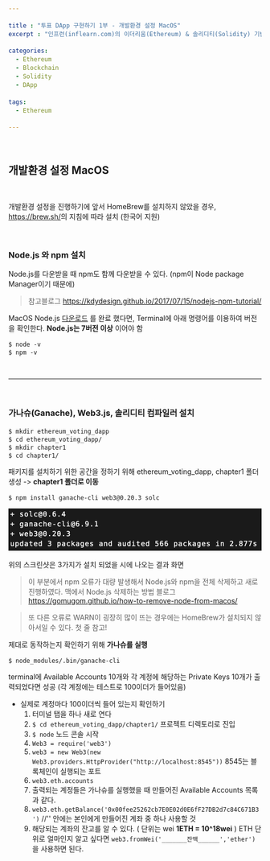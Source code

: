 ```yaml
---

title : "투표 DApp 구현하기 1부 - 개발환경 설정 MacOS"
excerpt : "인프런(inflearn.com)의 이더리움(Ethereum) & 솔리디티(Solidity) 기반의 투표 DApp 구현하기를 수강하며 정리한 포스팅. MacOS 개발환경 설정에 관하여"

categories:
  - Ethereum
  - Blockchain
  - Solidity
  - DApp

tags:
  - Ethereum

---
```


<br/>

개발환경 설정 MacOS
-------------------

<br/>

개발환경 설정을 진행하기에 앞서 HomeBrew를 설치하지 않았을 경우, <https://brew.sh/>의 지침에 따라 설치 (한국어 지원)

<br/>

### **Node.js** 와 **npm** 설치
  Node.js를 다운받을 때 npm도 함께 다운받을 수 있다. (npm이 Node package Manager이기 때문에)

  > 참고블로그 <https://kdydesign.github.io/2017/07/15/nodejs-npm-tutorial/>

  MacOS Node.js [다운로드](https://nodejs.org/en/) 를 완료 했다면, Terminal에 아래 명령어를 이용하여 버전을 확인한다. **Node.js는 7버전 이상** 이어야 함
```
$ node -v
$ npm -v
```

<br/>

* * *

<br/>

### **가나슈**(Ganache), **Web3.js**, **솔리디티 컴파일러** 설치
```
$ mkdir ethereum_voting_dapp
$ cd ethereum_voting_dapp/
$ mkdir chapter1
$ cd chapter1/
```
패키지를 설치하기 위한 공간을 정하기 위해 ethereum_voting_dapp, chapter1 폴더 생성 -> **chapter1 폴더로 이동**

```
$ npm install ganache-cli web3@0.20.3 solc
```
![솔리디티 컴파일러 가나슈 웹3 결과 스샷](/assets/voting1.png)

위의 스크린샷은 3가지가 설치 되었을 시에 나오는 결과 화면

> 이 부분에서 npm 오류가 대량 발생해서 Node.js와 npm을 전체 삭제하고 새로 진행하였다. 맥에서 Node.js 삭제하는 방법 블로그 <https://gomugom.github.io/how-to-remove-node-from-macos/>

> 또 다른 오류로 WARN이 굉장히 많이 뜨는 경우에는 HomeBrew가 설치되지 않아서일 수 있다. 첫 줄 참고!

제대로 동작하는지 확인하기 위해 **가나슈를 실행**
```
$ node_modules/.bin/ganache-cli
```

terminal에 Available Accounts 10개와 각 계정에 해당하는 Private Keys 10개가 출력되었다면 성공 (각 계정에는 테스트로 100이더가 들어있음)

- 실제로 계정마다 100이더씩 들어 있는지 확인하기
  1. 터미널 탭을 하나 새로 연다
  2. ```$ cd ethereum_voting_dapp/chapter1/``` 프로젝트 디렉토리로 진입
  3. ```$ node``` 노드 콘솔 시작
  4. ```Web3 = require('web3')```
  5. ```web3 = new Web3(new Web3.providers.HttpProvider("http://localhost:8545"))``` 8545는 블록체인이 실행되는 포트
  6. ```web3.eth.accounts```
  7. 출력되는 계정들은 가나슈를 실행했을 때 만들어진 Available Accounts 목록과 같다.
  8. ```web3.eth.getBalance('0x00fee25262cb7E0E02d0E6fF27DB2d7c84C671B3')``` //'' 안에는 본인에게 만들어진 계좌 중 하나 사용할 것
  9. 해당되는 계좌의 잔고를 알 수 있다. ( 단위는 wei **1ETH = 10^18wei** )
    ETH 단위로 얼마인지 알고 싶다면 ```web3.fromWei('_______잔액______','ether')```을 사용하면 된다.


<br/>
<br/>
